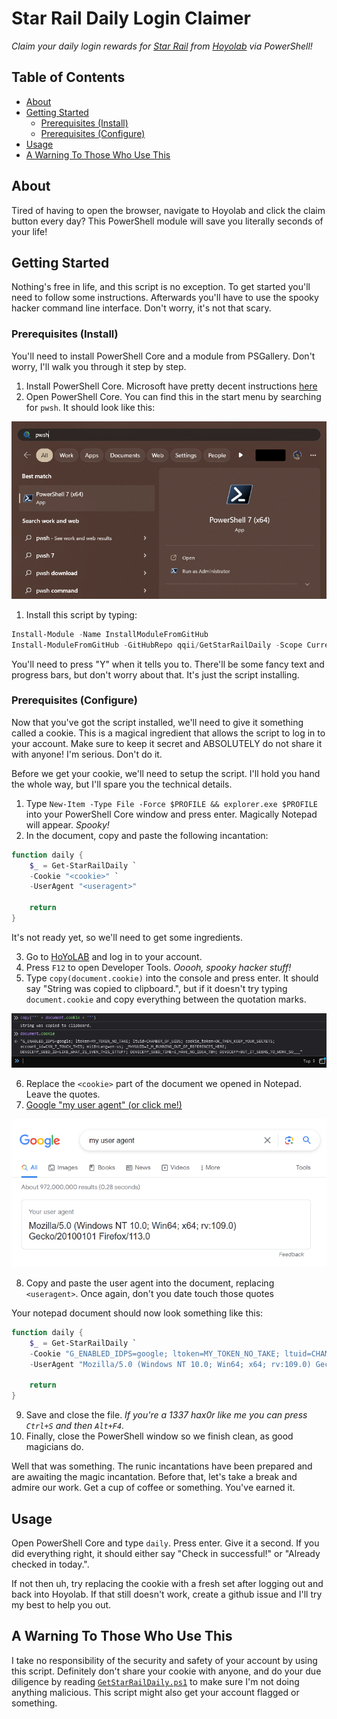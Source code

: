 <!-- omit in toc -->
# Star Rail Daily Login Claimer

*Claim your daily login rewards for [Star Rail](https://hsr.hoyoverse.com/en/) from [Hoyolab](https://hoyolab.com) via PowerShell!*

<!-- omit in toc -->
## Table of Contents

- [About](#about)
- [Getting Started](#getting-started)
  - [Prerequisites (Install)](#prerequisites-install)
  - [Prerequisites (Configure)](#prerequisites-configure)
- [Usage](#usage)
- [A Warning To Those Who Use This](#a-warning-to-those-who-use-this)

## About

Tired of having to open the browser, navigate to Hoyolab and click the claim
button every day? This PowerShell module will save you literally seconds of your
life!

## Getting Started

Nothing's free in life, and this script is no exception. To get started you'll
need to follow some instructions. Afterwards you'll have to use the spooky
hacker command line interface. Don't worry, it's not that scary.

### Prerequisites (Install)

You'll need to install PowerShell Core and a module from PSGallery. Don't worry,
I'll walk you through it step by step.

1. Install PowerShell Core. Microsoft have pretty decent instructions
   [here](https://learn.microsoft.com/en-us/powershell/scripting/install/installing-powershell-on-windows?view=powershell-7.3)
2. Open PowerShell Core. You can find this in the start menu by searching for
   `pwsh`. It should look like this:  

![PowerShell Core in the start menu](./res/start_menu_powershell_core.png)

1. Install this script by typing:

```powershell
Install-Module -Name InstallModuleFromGitHub
Install-ModuleFromGitHub -GitHubRepo qqii/GetStarRailDaily -Scope CurrentUser
```

You'll need to press "Y" when it tells you to. There'll be some fancy text and
progress bars, but don't worry about that. It's just the script installing.

### Prerequisites (Configure)

Now that you've got the script installed, we'll need to give it something called
a cookie. This is a magical ingredient that allows the script to log in to your
account. Make sure to keep it secret and ABSOLUTELY do not share it with anyone!
I'm serious. Don't do it.

Before we get your cookie, we'll need to setup the script. I'll hold you hand
the whole way, but I'll spare you the technical details.  

1. Type `New-Item -Type File -Force $PROFILE && explorer.exe $PROFILE` into your
   PowerShell Core window and press enter. Magically Notepad will appear.
   _Spooky!_
2. In the document, copy and paste the following incantation:

```powershell
function daily {
    $_ = Get-StarRailDaily `
    -Cookie "<cookie>" `
    -UserAgent "<useragent>"

    return
}
```

It's not ready yet, so we'll need to get some ingredients.

3. Go to [HoYoLAB](http://hoyolab.com) and log in to your account.
4. Press `F12` to open Developer Tools. _Ooooh, spooky hacker stuff!_
5. Type `copy(document.cookie)` into the console and press enter.
   It should say "String was copied to clipboard.", but if it doesn't try typing
   `document.cookie` and copy everything between the quotation marks.

![Getting hoyolab cookies from the console](./res/hoyolab_cookies.png)

6. Replace the `<cookie>` part of the document we opened in Notepad. Leave the
   quotes.
7. [Google "my user agent" (or click me!)](https://www.google.com/search?q=my%20user%20agent)

![Google my user agent](./res/google_user_agent.png)

8. Copy and paste the user agent into the document, replacing `<useragent>`.
   Once again, don't you date touch those quotes

Your notepad document should now look something like this:

```powershell
function daily {
    $_ = Get-StarRailDaily `
    -Cookie "G_ENABLED_IDPS=google; ltoken=MY_TOKEN_NO_TAKE; ltuid=CHAMBER_OF_UIDS; cookie_token=OK_THEN_KEEP_YOUR_SECRETS; account_id=CAN_T_TOUCH_THIS; mi18nLang=en-us; _MHYUUID=I_M_RUNNING_OUT_OF_REFERENCES_HERE; DEVICEFP_SEED_ID=LIKE_WHAT_IS_EVEN_THIS_STTUFF; DEVICEFP_SEED_TIME=I_HAVE_NO_IDEA_TBH; DEVICEFP=BUT_IT_SEEMS_TO_WORK_SO___" `
    -UserAgent "Mozilla/5.0 (Windows NT 10.0; Win64; x64; rv:109.0) Gecko/20100101 Firefox/113.0"

    return
}
```

9. Save and close the file. _If you're a 1337 hax0r like me you can press
   `Ctrl+S` and then `Alt+F4`._
10. Finally, close the PowerShell window so we finish clean, as good magicians
    do.

Well that was something. The runic incantations have been prepared and are
awaiting the magic incantation. Before that, let's take a break and admire our
work. Get a cup of coffee or something. You've earned it.

## Usage

Open PowerShell Core and type `daily`. Press enter. Give it a second. If you did
everything right, it should either say "Check in successful!" or "Already
checked in today.". 

If not then uh, try replacing the cookie with a fresh set after logging out and
back into Hoyolab. If that still doesn't work, create a github issue and I'll
try my best to help you out.

## A Warning To Those Who Use This

I take no responsibility of the security and safety of your account by using
this script. Definitely don't share your cookie with anyone, and do your due
diligence by reading [`GetStarRailDaily.ps1`](./GetStarRailDaily.ps1) to make
sure I'm not doing anything malicious. This script might also get your account
flagged or something. 

